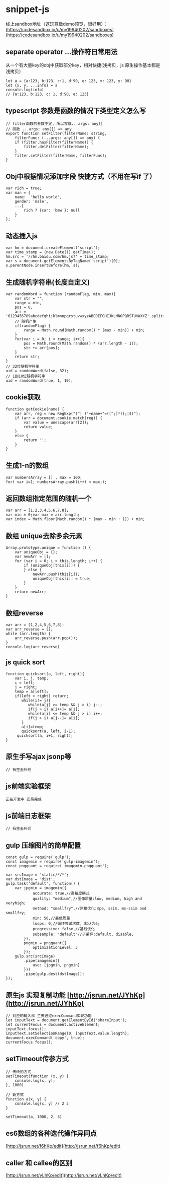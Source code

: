 # snippet-js

线上sandbox地址（这玩意做demo预览，很好用）：[https://codesandbox.io/u/my19940202/sandboxes](https://codesandbox.io/u/my19940202/sandboxes)

## separate operator ...操作符日常用法

从一个有大量key的obj中获取部分key，相对快捷\(浅拷贝，js 原生操作基本都是浅拷贝）

```text
let a = {a:123, b:123, c:1, d:90, e: 123, x: 123, y: 90}
let {x, y, ...info} = a
console.log(info)
// {a:123, b:123, c: 1, d:90, e: 123}
```

## typescript 参数是函数的情况下类型定义怎么写

```text
// filter函数的参数不定, 所以写成...args: any[]
// 函数 ...args: any[]) => any
export function setFilter(filterName: string,
    filterFunc: (...args: any[]) => any) {
    if (filter.hasFilter(filterName)) {
        filter.delFilter(filterName);
    }
    filter.setFilter(filterName, filterFunc);
}
```

## Obj中根据情况添加字段 快捷方式（不用在写if 了）

```text
var rich = true; 
var man = {
    name:  'hello world',
    gender: 'male',
    ...{
        rich ? {car: 'bmw'}: null
    }
};
```

## 动态插入js

```text
var hm = document.createElement('script');
var time_stamp = (new Date()).getTime();
hm.src = '//hm.baidu.com/hm.js?' + time_stamp;
var s = document.getElementsByTagName('script')[0];
s.parentNode.insertBefore(hm, s);
```

## 生成随机字符串\(长度自定义\)

```text
var randomWord = function (randomFlag, min, max){
    var str = "",
    range = min,
    pos = 0,
    arr = '0123456789abcdefghijklmnopqrstuvwxyzABCDEFGHIJKLMNOPQRSTUVWXYZ'.split('');
    // 随机产生
    if(randomFlag) {
        range = Math.round(Math.random() * (max - min)) + min;
    }
    for(var i = 0; i < range; i++){
        pos = Math.round(Math.random() * (arr.length - 1));
        str += arr[pos];
    }
    return str;
}
// 32位随机字符串
uid = randomWord(false, 32);
// 1到10位随机字符串
uid = randomWord(true, 1, 10);
```

## cookie获取

```text
function getCookie(name) {
    var arr, reg = new RegExp("(^| )"+name+"=([^;]*)(;|$)");
    if (arr = document.cookie.match(reg)) {
        var value = unescape(arr[2]);
        return value;
    }
    else {
        return '';
    }
}
```

## 生成1-n的数组

```text
var numbersArray = [] , max = 100;
for( var i=1; numbersArray.push(i++) < max;);
```

## 返回数组指定范围的随机一个

```text
var arr = [1,2,3,4,5,6,7,8];
var min = 0;var max = arr.length;
var index = Math.floor(Math.random() * (max - min + 1)) + min;
```

## 数组 unique去除多余元素

```text
Array.prototype.unique = function () {
    var uniqueObj = {};
    var newArr = [];
    for (var i = 0; i < this.length; i++) {
        if (uniqueObj[this[i]]) {
        } else {
            newArr.push(this[i]);
            uniqueObj[this[i]] = true;
        }
    }
    return newArr;
}
```

## 数组reverse

```text
var arr = [1,2,4,5,6,7,8];
var arr_reverse = [];
while (arr.length) {
    arr_reverse.push(arr.pop());    
}
console.log(arr_reverse)
```

## js quick sort

```text
function quicksort(a, left, right){
    var i, j, temp;
    i = left;
    j = right;
    temp = a[left];
    if(left > right) return;
       while(i!= j){
          while(a[j] >= temp && j > i) j--;
          if(j > i) a[i++]= a[j];
          while(a[i] <= temp && j > i) i++;
          if(j > i) a[j--]= a[i];
       }
       a[i]=temp;
       quicksort(a, left, i-1);
     quicksort(a, i+1, right);
}
```

## 原生手写ajax jsonp等

```text
// 有空去补充
```

## js前端实验框架

```text
正在开发中 还待完成
```

## js前端日志框架

```text
// 有空去补充
```

## gulp 压缩图片的简单配置

```text
const gulp = require('gulp');
const imagemin = require('gulp-imagemin');
const pngquant = require('imagemin-pngquant');

var srcImage = 'static/*/*';
var dstImage = 'dist';
gulp.task('default', function() {
    var jpgmin = imagemin({
            accurate: true,//高精度模式
            quality: "medium",//图像质量:low, medium, high and veryhigh;
            method: "smallfry",//网格优化:mpe, ssim, ms-ssim and smallfry;
            min: 50,//最低质量
            loops: 0,//循环尝试次数, 默认为6;
            progressive: false,//基线优化
            subsample: "default"//子采样:default, disable;
        }),
        pngmin = pngquant({
            optimizationLevel: 3
        });
    gulp.src(srcImage)
        .pipe(imagemin({
            use: [jpgmin, pngmin]
        }))
        .pipe(gulp.dest(dstImage));
});
```

## 原生js 实现复制功能 [http://jsrun.net/JYhKp](http://jsrun.net/JYhKp)

```text
// 对应的输入框 主要通过execCommand实现功能
let inputText = document.getElementById('shareInput');
let currentFocus = document.activeElement;
inputText.focus();
inputText.setSelectionRange(0, inputText.value.length);
document.execCommand('copy', true);
currentFocus.focus();
```

## setTimeout传参方式

```text
// 传统的方式
setTimeout(function (x, y) {
    console.log(x, y);
}, 1000)

// 新方式
function a(x, y) {
    console.log(x, y) // 2 3
}

setTimeout(a, 1000, 2, 3)
```

## es6数组的各种迭代操作异同点

[http://jsrun.net/f6hKp/edit](http://jsrun.net/f6hKp/edit)

## caller 和 callee的区别

[http://jsrun.net/yLhKp/edit](http://jsrun.net/yLhKp/edit)

